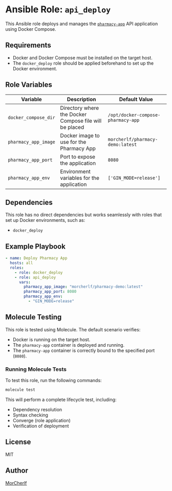 
# Ansible Role: `api_deploy`

This Ansible role deploys and manages the [`pharmacy-app`](https://github.com/MorCherlf/OpenAPI-PharmacyDemo) API application using Docker Compose.

## Requirements

- Docker and Docker Compose must be installed on the target host.
- The `docker_deploy` role should be applied beforehand to set up the Docker environment.

## Role Variables

| Variable              | Description                                                   | Default Value                  |
|-----------------------|---------------------------------------------------------------|--------------------------------|
| `docker_compose_dir`  | Directory where the Docker Compose file will be placed        | `/opt/docker-compose-pharmacy-app` |
| `pharmacy_app_image`  | Docker image to use for the Pharmacy App                     | `morcherlf/pharmacy-demo:latest` |
| `pharmacy_app_port`   | Port to expose the application                                | `8080`                         |
| `pharmacy_app_env`    | Environment variables for the application                    | `['GIN_MODE=release']`         |

## Dependencies

This role has no direct dependencies but works seamlessly with roles that set up Docker environments, such as:

- `docker_deploy`

## Example Playbook

```yaml
- name: Deploy Pharmacy App
  hosts: all
  roles:
    - role: docker_deploy
    - role: api_deploy
      vars:
        pharmacy_app_image: "morcherlf/pharmacy-demo:latest"
        pharmacy_app_port: 8080
        pharmacy_app_env:
          - "GIN_MODE=release"
```

## Molecule Testing

This role is tested using Molecule. The default scenario verifies:

- Docker is running on the target host.
- The `pharmacy-app` container is deployed and running.
- The `pharmacy-app` container is correctly bound to the specified port (`8080`).

### Running Molecule Tests

To test this role, run the following commands:

```bash
molecule test
```

This will perform a complete lifecycle test, including:

- Dependency resolution
- Syntax checking
- Converge (role application)
- Verification of deployment

## License

MIT

## Author

[MorCherlf](https://github.com/MorCherlf)
